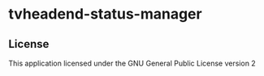 # tvheadend-status-manager

## License

This application licensed under the GNU General Public License version 2

